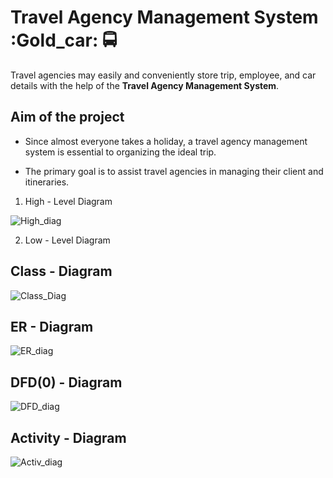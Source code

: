 # **Travel Agency Management System** :Gold_car: :oncoming_bus:

Travel agencies may easily and conveniently store trip, employee, and car details with the help of the **Travel Agency Management System**.


## **Aim of the project**

- Since almost everyone takes a holiday, a travel agency management system is essential to organizing the ideal trip. 

- The primary goal is to assist travel agencies in managing their client and itineraries.



1. High - Level Diagram

![High_diag](https://github.com/Abhhhinav/Nymble_Software-Design-Task-JAVA-/assets/107941084/3cf93f4a-c371-4d9d-aff1-fad4481a86ae)

2. Low - Level Diagram

## **Class - Diagram**
![Class_Diag](https://github.com/Abhhhinav/Nymble_Software-Design-Task-JAVA-/assets/107941084/9eea4d63-1f52-4ddc-a182-28bc28383927)


## **ER - Diagram**
![ER_diag](https://github.com/Abhhhinav/Nymble_Software-Design-Task-JAVA-/assets/107941084/ad5b78a7-835a-4c99-85e7-3e6d8cf11376)


## **DFD(0) - Diagram**
![DFD_diag](https://github.com/Abhhhinav/Nymble_Software-Design-Task-JAVA-/assets/107941084/ec44a839-719c-4204-b249-01c8ee7282ca)


## **Activity - Diagram**
![Activ_diag](https://github.com/Abhhhinav/Nymble_Software-Design-Task-JAVA-/assets/107941084/e3ffe6b0-d287-4f7a-9bfe-368239d83252)
